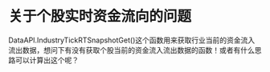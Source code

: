 # 关于个股实时资金流向的问题

DataAPI.IndustryTickRTSnapshotGet()这个函数用来获取行业当前的资金流入流出数据，想问下有没有获取个股当前的资金流入流出数据的函数！或者有什么思路可以计算出这个呢？
